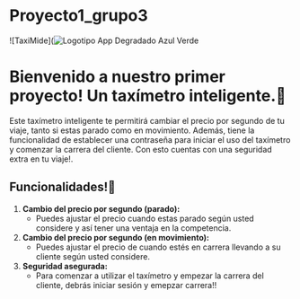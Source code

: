 # Proyecto1_grupo3
![TaxiMide](![Logotipo App Degradado Azul Verde](https://github.com/AI-School-F5-P3/Grupo3_taxi/assets/150898218/63b938ce-ced5-49dd-9fb3-98c3e01184b0)

# Bienvenido a nuestro primer proyecto! Un taxímetro inteligente.🚕
Este taxímetro inteligente te permitirá cambiar el precio por segundo de tu viaje, tanto si estas parado como en movimiento. Además, tiene la funcionalidad de establecer una contraseña para iniciar el uso del taxímetro y comenzar la carrera del cliente. Con esto cuentas con una seguridad extra en tu viaje!.
## Funcionalidades!📱
1. **Cambio del precio por segundo (parado):**
    - Puedes ajustar el precio cuando estas parado según usted considere y así tener una ventaja en la competencia. 
2. **Cambio del precio por segundo (en movimiento):**
    - Puedes ajustar el precio de cuando estés en carrera llevando a su cliente según usted considere.
3. **Seguridad asegurada:**
    - Para comenzar a utilizar el taxímetro y empezar la carrera del cliente, debrás iniciar sesión y emepzar carrera!!
